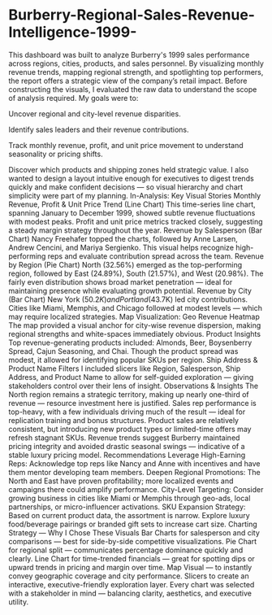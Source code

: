 # Burberry-Regional-Sales-Revenue-Intelligence-1999-
This dashboard was built to analyze Burberry's 1999 sales performance across regions, cities, products, and sales personnel. By visualizing monthly revenue trends, mapping regional strength, and spotlighting top performers, the report offers a strategic view of the company’s retail impact. 
Before constructing the visuals, I evaluated the raw data to understand the scope of analysis required. My goals were to:

Uncover regional and city-level revenue disparities.

Identify sales leaders and their revenue contributions.

Track monthly revenue, profit, and unit price movement to understand seasonality or pricing shifts.

Discover which products and shipping zones held strategic value.
I also wanted to design a layout intuitive enough for executives to digest trends quickly and make confident decisions — so visual hierarchy and chart simplicity were part of my planning.
In-Analysis: Key Visual Stories Monthly Revenue, Profit & Unit Price Trend (Line Chart)
This time-series line chart, spanning January to December 1999, showed subtle revenue fluctuations with modest peaks. Profit and unit price metrics tracked closely, suggesting a steady margin strategy throughout the year.
 Revenue by Salesperson (Bar Chart)
Nancy Freehafer topped the charts, followed by Anne Larsen, Andrew Cencini, and Mariya Sergienko.
This visual helps recognize high-performing reps and evaluate contribution spread across the team.
 Revenue by Region (Pie Chart)
North (32.56%) emerged as the top-performing region, followed by East (24.89%), South (21.57%), and West (20.98%).
The fairly even distribution shows broad market penetration — ideal for maintaining presence while evaluating growth potential.
Revenue by City (Bar Chart)
New York ($50.2K) and Portland ($43.7K) led city contributions.
Cities like Miami, Memphis, and Chicago followed at modest levels — which may require localized strategies.
 Map Visualization: Geo Revenue Heatmap
The map provided a visual anchor for city-wise revenue dispersion, making regional strengths and white-spaces immediately obvious.
Product Insights
Top revenue-generating products included:
Almonds, Beer, Boysenberry Spread, Cajun Seasoning, and Chai. Though the product spread was modest, it allowed for identifying popular SKUs per region.
 Ship Address & Product Name Filters
I included slicers like Region, Salesperson, Ship Address, and Product Name to allow for self-guided exploration — giving stakeholders control over their lens of insight.
Observations & Insights
The North region remains a strategic territory, making up nearly one-third of revenue — resource investment here is justified.
Sales rep performance is top-heavy, with a few individuals driving much of the result — ideal for replication training and bonus structures.
Product sales are relatively consistent, but introducing new product types or limited-time offers may refresh stagnant SKUs.
Revenue trends suggest Burberry maintained pricing integrity and avoided drastic seasonal swings — indicative of a stable luxury pricing model.
Recommendations
Leverage High-Earning Reps: Acknowledge top reps like Nancy and Anne with incentives and have them mentor developing team members.
Deepen Regional Promotions: The North and East have proven profitability; more localized events and campaigns there could amplify performance.
City-Level Targeting: Consider growing business in cities like Miami or Memphis through geo-ads, local partnerships, or micro-influencer activations.
SKU Expansion Strategy: Based on current product data, the assortment is narrow. Explore luxury food/beverage pairings or branded gift sets to increase cart size.
Charting Strategy — Why I Chose These Visuals
Bar Charts for salesperson and city comparisons — best for side-by-side competitive visualizations.
Pie Chart for regional split — communicates percentage dominance quickly and clearly.
Line Chart for time-trended financials — great for spotting dips or upward trends in pricing and margin over time.
Map Visual — to instantly convey geographic coverage and city performance.
Slicers  to create an interactive, executive-friendly exploration layer.
Every chart was selected with a stakeholder in mind — balancing clarity, aesthetics, and executive utility.
